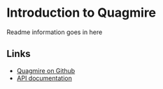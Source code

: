 # Introduction to Quagmire

Readme information goes in here

## Links

  - [Quagmire on Github](https://github.com/underworldcode/quagmire)
  - [API documentation](https://underworldcode.github.io/stripy/0.9.5b1_api)
